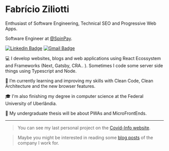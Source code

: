 
# Fabrício Ziliotti

Enthusiast of Software Engineering, Technical SEO and Progressive Web Apps.

Software Engineer at [@SpinPay](https://spinpay.com.br/).

[![Linkedin Badge](https://img.shields.io/badge/-Fabricio%20Ziliotti-9984d5?style=flat-square&logo=Linkedin&logoColor=white&link=https://www.linkedin.com/in/fabricioziliotti/)](https://www.linkedin.com/in/fabricioziliotti/)    [![Gmail Badge](https://img.shields.io/badge/-ffz.ziliotti@gmail.com-9984d5?style=flat-square&logo=Gmail&logoColor=white&link=mailto:ffz.ziliotti@gmail.com)](mailto:ffz.ziliotti@gmail.com)

💻 I develop websites, blogs and web applications using React Ecossystem and Frameworks (Next, Gatsby, CRA.. ). Sometimes I code some server side things using Typescript and Node.

📖 I’m currently learning and improving my skills with Clean Code, Clean Architecture and the new browser features.

🎓 I'm also finishing my degree in computer science at the Federal University of Uberlândia.

📜 My undergraduate thesis will be about PWAs and MicroFrontEnds.

---

> You can see my last personal project on the [Covid-Info website](http://covidinfo.com.br/).

> Maybe you might be interested in reading some [blog posts](http://blog.spinpay.com.br/) of the company I work for.
